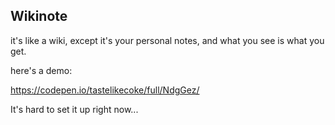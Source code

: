 Wikinote
--------

it's like a wiki, except it's your personal notes, and what you see is what you get.

here's a demo:

https://codepen.io/tastelikecoke/full/NdgGez/

It's hard to set it up right now...